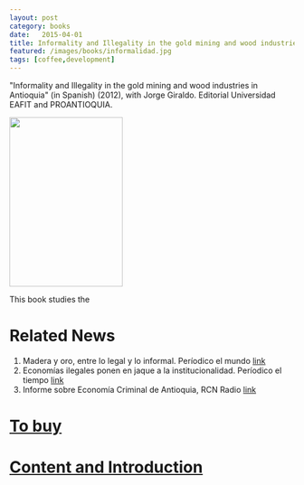 ```yaml
---
layout: post
category: books
date:   2015-04-01
title: Informality and Illegality in the gold mining and wood industries in Antioquia
featured: /images/books/informalidad.jpg
tags: [coffee,development]
---
```

"Informality and Illegality in the gold mining and wood industries in Antioquia" (in Spanish) (2012), with Jorge Giraldo. Editorial Universidad EAFIT and PROANTIOQUIA.

<img src="{{ site.baseurl }}/images/books/informalidad.jpg" class="left image" width="200" height="300">

This book studies the 

Related News
============

1. Madera y oro, entre lo legal y lo informal. Períodico el mundo [link](http://www.elmundo.com/portal/noticias/economia/madera_y_oro_entre_lo_legal_y_lo_informal.php#.WCAVj3eZPdQ)
2. Economías ilegales ponen en jaque a la institucionalidad. Períodico el tiempo [link](http://www.eltiempo.com/archivo/documento/MAM-5365442)
3. Informe sobre Economía Criminal de Antioquia, RCN Radio [link](http://www.rcnradio.com/noticias/editor/informe-sobre-economia-criminal-en-antioquia-149554)



[To buy](http://www.librosyeditores.com/tiendalemoine/politica/2033-informalidad-e-ilegalidad-de-la-explotacion-del-oro-9789589901328.html)
=======

[Content and Introduction](https://4812ea6f-a-62cb3a1a-s-sites.googlegroups.com/site/jcmunozmora/about/Giraldo_Munoz-2012.pdf?attachauth=ANoY7cp8pjmLcbxZBgOHbfWJ3Gvg9e9uCJDeQQWnaHi4K_XlUZtGTqmN2lkPfe1NIhrF7E_pOnvn9odsX7M7QzhgOKyul4FbqqhQO9tPfe8z_bJPRroGkIPDQtT8Wpn_9zge1ZCvt6FIoQyKzrAYNGR-n-YsW9iyx1xLifmDwiJh2R6xi-6wt5uCjJg25aPemVekVVJ1mec8s5TwEn1goPpntvxNwu2ZDUEbDKuVG0BT22srSwZQ6Rg%3D&attredirects=0)
=======

